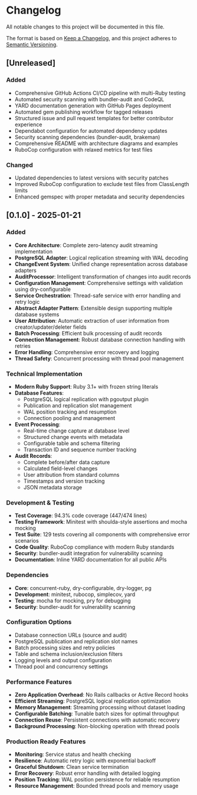 # Changelog

All notable changes to this project will be documented in this file.

The format is based on [Keep a Changelog](https://keepachangelog.com/en/1.0.0/),
and this project adheres to [Semantic Versioning](https://semver.org/spec/v2.0.0.html).

## [Unreleased]

### Added

- Comprehensive GitHub Actions CI/CD pipeline with multi-Ruby testing
- Automated security scanning with bundler-audit and CodeQL
- YARD documentation generation with GitHub Pages deployment
- Automated gem publishing workflow for tagged releases
- Structured issue and pull request templates for better contributor experience
- Dependabot configuration for automated dependency updates
- Security scanning dependencies (bundler-audit, brakeman)
- Comprehensive README with architecture diagrams and examples
- RuboCop configuration with relaxed metrics for test files

### Changed

- Updated dependencies to latest versions with security patches
- Improved RuboCop configuration to exclude test files from ClassLength limits
- Enhanced gemspec with proper metadata and security dependencies

## [0.1.0] - 2025-01-21

### Added

- **Core Architecture**: Complete zero-latency audit streaming implementation
- **PostgreSQL Adapter**: Logical replication streaming with WAL decoding
- **ChangeEvent System**: Unified change representation across database adapters
- **AuditProcessor**: Intelligent transformation of changes into audit records
- **Configuration Management**: Comprehensive settings with validation using dry-configurable
- **Service Orchestration**: Thread-safe service with error handling and retry logic
- **Abstract Adapter Pattern**: Extensible design supporting multiple database systems
- **User Attribution**: Automatic extraction of user information from creator/updater/deleter fields
- **Batch Processing**: Efficient bulk processing of audit records
- **Connection Management**: Robust database connection handling with retries
- **Error Handling**: Comprehensive error recovery and logging
- **Thread Safety**: Concurrent processing with thread pool management

### Technical Implementation

- **Modern Ruby Support**: Ruby 3.1+ with frozen string literals
- **Database Features**:
  - PostgreSQL logical replication with pgoutput plugin
  - Publication and replication slot management
  - WAL position tracking and resumption
  - Connection pooling and management
- **Event Processing**:
  - Real-time change capture at database level
  - Structured change events with metadata
  - Configurable table and schema filtering
  - Transaction ID and sequence number tracking
- **Audit Records**:
  - Complete before/after data capture
  - Calculated field-level changes
  - User attribution from standard columns
  - Timestamps and version tracking
  - JSON metadata storage

### Development & Testing

- **Test Coverage**: 94.3% code coverage (447/474 lines)
- **Testing Framework**: Minitest with shoulda-style assertions and mocha mocking
- **Test Suite**: 129 tests covering all components with comprehensive error scenarios
- **Code Quality**: RuboCop compliance with modern Ruby standards
- **Security**: bundler-audit integration for vulnerability scanning
- **Documentation**: Inline YARD documentation for all public APIs

### Dependencies

- **Core**: concurrent-ruby, dry-configurable, dry-logger, pg
- **Development**: minitest, rubocop, simplecov, yard
- **Testing**: mocha for mocking, pry for debugging
- **Security**: bundler-audit for vulnerability scanning

### Configuration Options

- Database connection URLs (source and audit)
- PostgreSQL publication and replication slot names
- Batch processing sizes and retry policies
- Table and schema inclusion/exclusion filters
- Logging levels and output configuration
- Thread pool and concurrency settings

### Performance Features

- **Zero Application Overhead**: No Rails callbacks or Active Record hooks
- **Efficient Streaming**: PostgreSQL logical replication optimization
- **Memory Management**: Streaming processing without dataset loading
- **Configurable Batching**: Tunable batch sizes for optimal throughput
- **Connection Reuse**: Persistent connections with automatic recovery
- **Background Processing**: Non-blocking operation with thread pools

### Production Ready Features

- **Monitoring**: Service status and health checking
- **Resilience**: Automatic retry logic with exponential backoff
- **Graceful Shutdown**: Clean service termination
- **Error Recovery**: Robust error handling with detailed logging
- **Position Tracking**: WAL position persistence for reliable resumption
- **Resource Management**: Bounded thread pools and memory usage
